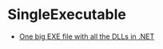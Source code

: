 SingleExecutable
================

* [One big EXE file with all the DLLs in .NET](http://blog.cincura.net/233581-one-big-exe-file-with-all-the-dlls-in-net/)